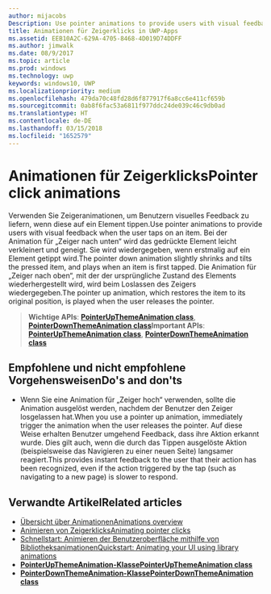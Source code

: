 ```yaml
---
author: mijacobs
Description: Use pointer animations to provide users with visual feedback when the user taps on an item.
title: Animationen für Zeigerklicks in UWP-Apps
ms.assetid: EEB10A2C-629A-4705-8468-4D019D74DDFF
ms.author: jimwalk
ms.date: 08/9/2017
ms.topic: article
ms.prod: windows
ms.technology: uwp
keywords: windows10, UWP
ms.localizationpriority: medium
ms.openlocfilehash: 479da70c48fd28d6f877917f6a8cc6e411cf659b
ms.sourcegitcommit: 0ab8f6fac53a6811f977ddc24de039c46c9db0ad
ms.translationtype: HT
ms.contentlocale: de-DE
ms.lasthandoff: 03/15/2018
ms.locfileid: "1652579"
---
```

# <a name="pointer-click-animations"></a><span data-ttu-id="d7310-103">Animationen für Zeigerklicks</span><span class="sxs-lookup"><span data-stu-id="d7310-103">Pointer click animations</span></span>



<span data-ttu-id="d7310-104">Verwenden Sie Zeigeranimationen, um Benutzern visuelles Feedback zu liefern, wenn diese auf ein Element tippen.</span><span class="sxs-lookup"><span data-stu-id="d7310-104">Use pointer animations to provide users with visual feedback when the user taps on an item.</span></span> <span data-ttu-id="d7310-105">Bei der Animation für „Zeiger nach unten“ wird das gedrückte Element leicht verkleinert und geneigt. Sie wird wiedergegeben, wenn erstmalig auf ein Element getippt wird.</span><span class="sxs-lookup"><span data-stu-id="d7310-105">The pointer down animation slightly shrinks and tilts the pressed item, and plays when an item is first tapped.</span></span> <span data-ttu-id="d7310-106">Die Animation für „Zeiger nach oben“, mit der der ursprüngliche Zustand des Elements wiederhergestellt wird, wird beim Loslassen des Zeigers wiedergegeben.</span><span class="sxs-lookup"><span data-stu-id="d7310-106">The pointer up animation, which restores the item to its original position, is played when the user releases the pointer.</span></span>


> <span data-ttu-id="d7310-107">**Wichtige APIs**: [**PointerUpThemeAnimation class**](https://msdn.microsoft.com/library/windows/apps/hh969168), [**PointerDownThemeAnimation class**](https://msdn.microsoft.com/library/windows/apps/hh969164)</span><span class="sxs-lookup"><span data-stu-id="d7310-107">**Important APIs**: [**PointerUpThemeAnimation class**](https://msdn.microsoft.com/library/windows/apps/hh969168), [**PointerDownThemeAnimation class**](https://msdn.microsoft.com/library/windows/apps/hh969164)</span></span>


## <a name="dos-and-donts"></a><span data-ttu-id="d7310-108">Empfohlene und nicht empfohlene Vorgehensweisen</span><span class="sxs-lookup"><span data-stu-id="d7310-108">Do's and don'ts</span></span>

-   <span data-ttu-id="d7310-109">Wenn Sie eine Animation für „Zeiger hoch“ verwenden, sollte die Animation ausgelöst werden, nachdem der Benutzer den Zeiger losgelassen hat.</span><span class="sxs-lookup"><span data-stu-id="d7310-109">When you use a pointer up animation, immediately trigger the animation when the user releases the pointer.</span></span> <span data-ttu-id="d7310-110">Auf diese Weise erhalten Benutzer umgehend Feedback, dass ihre Aktion erkannt wurde. Dies gilt auch, wenn die durch das Tippen ausgelöste Aktion (beispielsweise das Navigieren zu einer neuen Seite) langsamer reagiert.</span><span class="sxs-lookup"><span data-stu-id="d7310-110">This provides instant feedback to the user that their action has been recognized, even if the action triggered by the tap (such as navigating to a new page) is slower to respond.</span></span>

## <a name="related-articles"></a><span data-ttu-id="d7310-111">Verwandte Artikel</span><span class="sxs-lookup"><span data-stu-id="d7310-111">Related articles</span></span>

* [<span data-ttu-id="d7310-112">Übersicht über Animationen</span><span class="sxs-lookup"><span data-stu-id="d7310-112">Animations overview</span></span>](https://msdn.microsoft.com/library/windows/apps/mt187350)
* [<span data-ttu-id="d7310-113">Animieren von Zeigerklicks</span><span class="sxs-lookup"><span data-stu-id="d7310-113">Animating pointer clicks</span></span>](https://msdn.microsoft.com/library/windows/apps/xaml/jj649432)
* [<span data-ttu-id="d7310-114">Schnellstart: Animieren der Benutzeroberfläche mithilfe von Bibliotheksanimationen</span><span class="sxs-lookup"><span data-stu-id="d7310-114">Quickstart: Animating your UI using library animations</span></span>](https://msdn.microsoft.com/library/windows/apps/xaml/hh452703)
* [**<span data-ttu-id="d7310-115">PointerUpThemeAnimation-Klasse</span><span class="sxs-lookup"><span data-stu-id="d7310-115">PointerUpThemeAnimation class</span></span>**](https://msdn.microsoft.com/library/windows/apps/hh969168)
* [**<span data-ttu-id="d7310-116">PointerDownThemeAnimation-Klasse</span><span class="sxs-lookup"><span data-stu-id="d7310-116">PointerDownThemeAnimation class</span></span>**](https://msdn.microsoft.com/library/windows/apps/hh969164)

 

 




